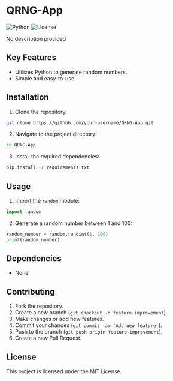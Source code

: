 # QRNG-App

![Python](https://img.shields.io/badge/Python-3.8-blue)
![License](https://img.shields.io/badge/License-MIT-green)

No description provided

## Key Features

- Utilizes Python to generate random numbers.
- Simple and easy-to-use.

## Installation

1. Clone the repository:

```bash
git clone https://github.com/your-username/QRNG-App.git
```

2. Navigate to the project directory:

```bash
cd QRNG-App
```

3. Install the required dependencies:

```bash
pip install -r requirements.txt
```

## Usage

1. Import the `random` module:

```python
import random
```

2. Generate a random number between 1 and 100:

```python
random_number = random.randint(1, 100)
print(random_number)
```

## Dependencies

- None

## Contributing

1. Fork the repository.
2. Create a new branch (`git checkout -b feature-improvement`).
3. Make changes or add new features.
4. Commit your changes (`git commit -am 'Add new feature'`).
5. Push to the branch (`git push origin feature-improvement`).
6. Create a new Pull Request.

## License

This project is licensed under the MIT License.
